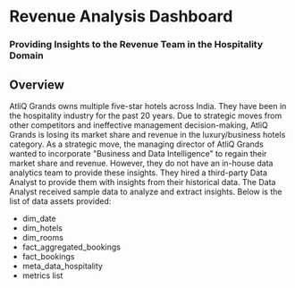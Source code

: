 # Revenue Analysis Dashboard
### Providing Insights to the Revenue Team in the Hospitality Domain

## Overview
AtliQ Grands owns multiple five-star hotels across India. They have been in the hospitality industry for the past 20 years. Due to strategic moves from other competitors and ineffective management decision-making, AtliQ Grands is losing its market share and revenue in the luxury/business hotels category.
As a strategic move, the managing director of AtliQ Grands wanted to incorporate "Business and Data Intelligence" to regain their market share and revenue. However, they do not have an in-house data analytics team to provide these insights. They hired a third-party Data Analyst to provide them with insights from their historical data.
The Data Analyst received sample data to analyze and extract insights. Below is the list of data assets provided:
- dim_date
- dim_hotels
- dim_rooms
- fact_aggregated_bookings
- fact_bookings
- meta_data_hospitality
- metrics list
